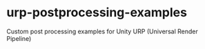 # urp-postprocessing-examples
Custom post processing examples for Unity URP (Universal Render Pipeline)
